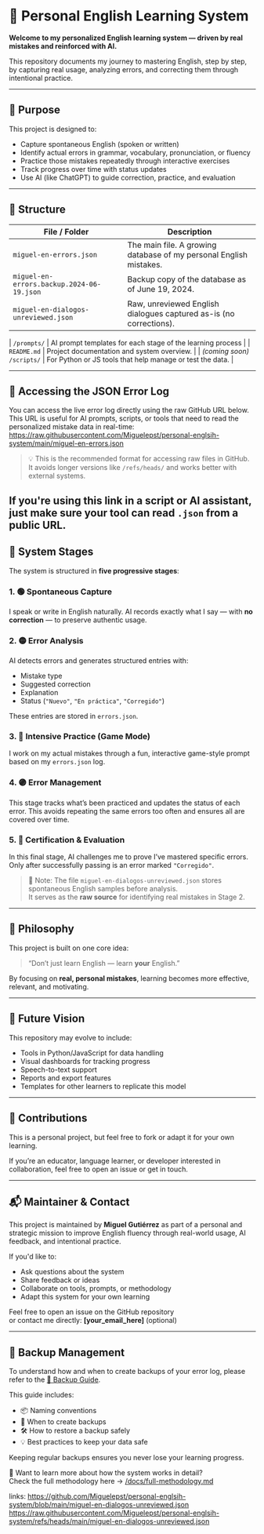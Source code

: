 # 📘 Personal English Learning System

**Welcome to my personalized English learning system — driven by real mistakes and reinforced with AI.**

This repository documents my journey to mastering English, step by step, by capturing real usage, analyzing errors, and correcting them through intentional practice.

---

## 🎯 Purpose

This project is designed to:

- Capture spontaneous English (spoken or written)
- Identify actual errors in grammar, vocabulary, pronunciation, or fluency
- Practice those mistakes repeatedly through interactive exercises
- Track progress over time with status updates
- Use AI (like ChatGPT) to guide correction, practice, and evaluation

---

## 📁 Structure

| File / Folder                        | Description                                                           |
|-------------------------------------|------------------------------------------------------------------------|
| `miguel-en-errors.json`                  | The main file. A growing database of my personal English mistakes.     |
| `miguel-en-errors.backup.2024-06-19.json`| Backup copy of the database as of June 19, 2024.                       |
| `miguel-en-dialogos-unreviewed.json`     | Raw, unreviewed English dialogues captured as-is (no corrections).     |


| `/prompts/`                         | AI prompt templates for each stage of the learning process             |
| `README.md`                         | Project documentation and system overview.                             |
| *(coming soon)* `/scripts/`         | For Python or JS tools that help manage or test the data.              |


---

## 🔗 Accessing the JSON Error Log

You can access the live error log directly using the raw GitHub URL below.  
This URL is useful for AI prompts, scripts, or tools that need to read the personalized mistake data in real-time:
https://raw.githubusercontent.com/Miguelepst/personal-englsih-system/main/miguel-en-errors.json

> 💡 This is the recommended format for accessing raw files in GitHub.  
It avoids longer versions like `/refs/heads/` and works better with external systems.

If you're using this link in a script or AI assistant, just make sure your tool can read `.json` from a public URL.
---

## 🧩 System Stages

The system is structured in **five progressive stages**:

### 1. 🟢 Spontaneous Capture
I speak or write in English naturally. AI records exactly what I say — with **no correction** — to preserve authentic usage.

### 2. 🟡 Error Analysis
AI detects errors and generates structured entries with:
- Mistake type
- Suggested correction
- Explanation
- Status (`"Nuevo"`, `"En práctica"`, `"Corregido"`)

These entries are stored in `errors.json`.

### 3. 🔵 Intensive Practice (Game Mode)
I work on my actual mistakes through a fun, interactive game-style prompt based on my `errors.json` log.

### 4. 🟣 Error Management
This stage tracks what’s been practiced and updates the status of each error. This avoids repeating the same errors too often and ensures all are covered over time.

### 5. 🔴 Certification & Evaluation
In this final stage, AI challenges me to prove I’ve mastered specific errors. Only after successfully passing is an error marked `"Corregido"`.

> 🔎 Note: The file `miguel-en-dialogos-unreviewed.json` stores spontaneous English samples before analysis.  
> It serves as the **raw source** for identifying real mistakes in Stage 2.

---



## 🧠 Philosophy

This project is built on one core idea:  
> “Don’t just learn English — learn **your** English.”

By focusing on **real, personal mistakes**, learning becomes more effective, relevant, and motivating.

---

## 🚀 Future Vision

This repository may evolve to include:

- Tools in Python/JavaScript for data handling
- Visual dashboards for tracking progress
- Speech-to-text support
- Reports and export features
- Templates for other learners to replicate this model

---

## 🤝 Contributions

This is a personal project, but feel free to fork or adapt it for your own learning.

If you’re an educator, language learner, or developer interested in collaboration, feel free to open an issue or get in touch.

---

## 📬 Maintainer & Contact

This project is maintained by **Miguel Gutiérrez** as part of a personal and strategic mission to improve English fluency through real-world usage, AI feedback, and intentional practice.

If you'd like to:

- Ask questions about the system
- Share feedback or ideas
- Collaborate on tools, prompts, or methodology
- Adapt this system for your own learning

Feel free to open an issue on the GitHub repository  
or contact me directly: **[your_email_here]** (optional)


---

## 🧰 Backup Management

To understand how and when to create backups of your error log, please refer to the [📄 Backup Guide](./BACKUP_GUIDE.md).

This guide includes:

- 📦 Naming conventions
- 🔁 When to create backups
- 🛠 How to restore a backup safely
- 💡 Best practices to keep your data safe

Keeping regular backups ensures you never lose your learning progress.


📘 Want to learn more about how the system works in detail?  
Check the full methodology here → [/docs/full-methodology.md](./docs/full-methodology.md)


links:
https://github.com/Miguelepst/personal-englsih-system/blob/main/miguel-en-dialogos-unreviewed.json
https://raw.githubusercontent.com/Miguelepst/personal-englsih-system/refs/heads/main/miguel-en-dialogos-unreviewed.json



